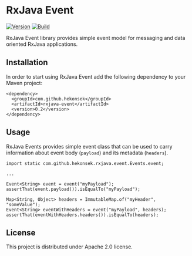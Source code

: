 # RxJava Event

[![Version](https://img.shields.io/badge/RxJava%20Event-0.2-blue.svg)](https://github.com/hekonsek/rxjava-event/releases)
[![Build](https://api.travis-ci.org/hekonsek/rxjava-event.svg)](https://travis-ci.org/hekonsek/rxjava-event)

RxJava Event library provides simple event model for messaging and data oriented RxJava applications.

## Installation

In order to start using RxJava Event add the following dependency to your Maven project:

    <dependency>
      <groupId>com.github.hekonsek</groupId>
      <artifactId>rxjava-event</artifactId>
      <version>0.2</version>
    </dependency>

## Usage

RxJava Events provides simple event class that can be used to carry information about event body (`payload`) and its metadata (`headers`).

```
import static com.github.hekonsek.rxjava.event.Events.event;

...

Event<String> event = event("myPayload");
assertThat(event.payload()).isEqualTo("myPayload");

Map<String, Object> headers = ImmutableMap.of("myHeader", "someValue");
Event<String> eventWithHeaders = event("myPayload", headers);
assertThat(eventWithHeaders.headers()).isEqualTo(headers);

```

## License

This project is distributed under Apache 2.0 license.